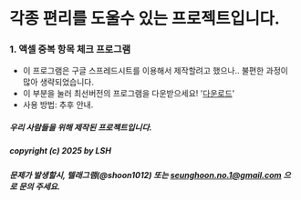 # 각종 편리를 도울수 있는 프로젝트입니다.

### 1. 액셀 중복 항목 체크 프로그램
- 이 프로그램은 구글 스프레드시트를 이용해서 제작할려고 했으나.. 불편한 과정이 많아 생략되었습니다.
- 이 부분을 눌러 최선버전의 프로그램을 다운받으세요! '[다운로드](https://github.com/34736384/genshin-fps-unlock/releases)'
- 사용 방법: 추후 안내.


##### 우리 사람들을 위해 제작된 프로젝트입니다.
##### copyright (c) 2025 by LSH
##### 문제가 발생할시, 텔래그램(@shoon1012) 또는 seunghoon.no.1@gmail.com 으로 문의 주세요.

